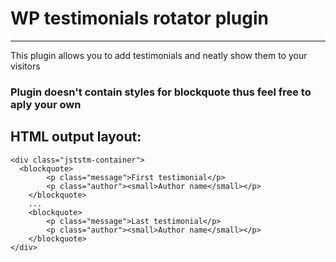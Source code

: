 # WP testimonials rotator plugin
----------------------------------------

This plugin allows you to add testimonials and neatly show them to your visitors

### Plugin doesn't contain styles for blockquote thus feel free to aply your own

## HTML output layout:

```
<div class="jststm-container">
  <blockquote>
		<p class="message">First testimonial</p>
		<p class="author"><small>Author name</small></p>
	</blockquote>
	...
	<blockquote>
		<p class="message">Last testimonial</p>
		<p class="author"><small>Author name</small></p>
	</blockquote>
</div>
```
